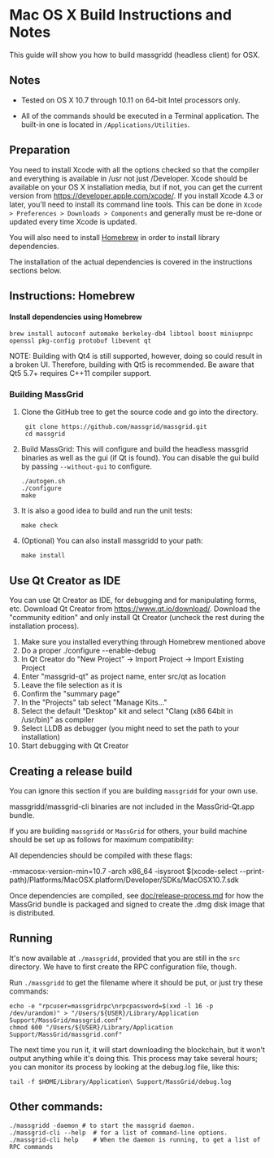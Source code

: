 Mac OS X Build Instructions and Notes
====================================
This guide will show you how to build massgridd (headless client) for OSX.

Notes
-----

* Tested on OS X 10.7 through 10.11 on 64-bit Intel processors only.

* All of the commands should be executed in a Terminal application. The
built-in one is located in `/Applications/Utilities`.

Preparation
-----------

You need to install Xcode with all the options checked so that the compiler
and everything is available in /usr not just /Developer. Xcode should be
available on your OS X installation media, but if not, you can get the
current version from https://developer.apple.com/xcode/. If you install
Xcode 4.3 or later, you'll need to install its command line tools. This can
be done in `Xcode > Preferences > Downloads > Components` and generally must
be re-done or updated every time Xcode is updated.

You will also need to install [Homebrew](http://brew.sh) in order to install library
dependencies.

The installation of the actual dependencies is covered in the instructions
sections below.

Instructions: Homebrew
----------------------

#### Install dependencies using Homebrew

    brew install autoconf automake berkeley-db4 libtool boost miniupnpc openssl pkg-config protobuf libevent qt

NOTE: Building with Qt4 is still supported, however, doing so could result in a broken UI. Therefore, building with Qt5 is recommended. Be aware that Qt5 5.7+ requires C++11 compiler support.

### Building MassGrid

1. Clone the GitHub tree to get the source code and go into the directory.

        git clone https://github.com/massgrid/massgrid.git
        cd massgrid

2.  Build MassGrid:
    This will configure and build the headless massgrid binaries as well as the gui (if Qt is found).
    You can disable the gui build by passing `--without-gui` to configure.

        ./autogen.sh
        ./configure
        make

3.  It is also a good idea to build and run the unit tests:

        make check

4.  (Optional) You can also install massgridd to your path:

        make install

Use Qt Creator as IDE
------------------------
You can use Qt Creator as IDE, for debugging and for manipulating forms, etc.
Download Qt Creator from https://www.qt.io/download/. Download the "community edition" and only install Qt Creator (uncheck the rest during the installation process).

1. Make sure you installed everything through Homebrew mentioned above
2. Do a proper ./configure --enable-debug
3. In Qt Creator do "New Project" -> Import Project -> Import Existing Project
4. Enter "massgrid-qt" as project name, enter src/qt as location
5. Leave the file selection as it is
6. Confirm the "summary page"
7. In the "Projects" tab select "Manage Kits..."
8. Select the default "Desktop" kit and select "Clang (x86 64bit in /usr/bin)" as compiler
9. Select LLDB as debugger (you might need to set the path to your installation)
10. Start debugging with Qt Creator

Creating a release build
------------------------
You can ignore this section if you are building `massgridd` for your own use.

massgridd/massgrid-cli binaries are not included in the MassGrid-Qt.app bundle.

If you are building `massgridd` or `MassGrid` for others, your build machine should be set up
as follows for maximum compatibility:

All dependencies should be compiled with these flags:

 -mmacosx-version-min=10.7
 -arch x86_64
 -isysroot $(xcode-select --print-path)/Platforms/MacOSX.platform/Developer/SDKs/MacOSX10.7.sdk

Once dependencies are compiled, see [doc/release-process.md](release-process.md) for how the MassGrid
bundle is packaged and signed to create the .dmg disk image that is distributed.

Running
-------

It's now available at `./massgridd`, provided that you are still in the `src`
directory. We have to first create the RPC configuration file, though.

Run `./massgridd` to get the filename where it should be put, or just try these
commands:

    echo -e "rpcuser=massgridrpc\nrpcpassword=$(xxd -l 16 -p /dev/urandom)" > "/Users/${USER}/Library/Application Support/MassGrid/massgrid.conf"
    chmod 600 "/Users/${USER}/Library/Application Support/MassGrid/massgrid.conf"

The next time you run it, it will start downloading the blockchain, but it won't
output anything while it's doing this. This process may take several hours;
you can monitor its process by looking at the debug.log file, like this:

    tail -f $HOME/Library/Application\ Support/MassGrid/debug.log

Other commands:
-------

    ./massgridd -daemon # to start the massgrid daemon.
    ./massgrid-cli --help  # for a list of command-line options.
    ./massgrid-cli help    # When the daemon is running, to get a list of RPC commands
